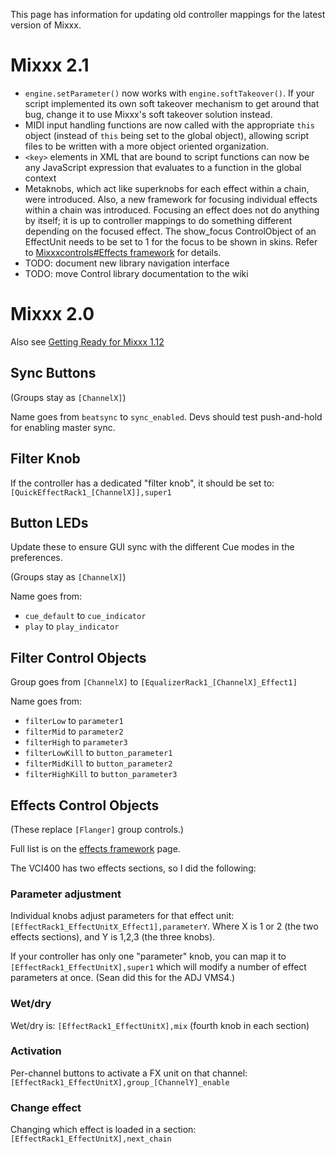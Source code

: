 This page has information for updating old controller mappings for the
latest version of Mixxx.

# Mixxx 2.1

  - `engine.setParameter()` now works with `engine.softTakeover()`. If
    your script implemented its own soft takeover mechanism to get
    around that bug, change it to use Mixxx's soft takeover solution
    instead.
  - MIDI input handling functions are now called with the appropriate
    `this` object (instead of `this` being set to the global object),
    allowing script files to be written with a more object oriented
    organization.
  - `<key>` elements in XML that are bound to script functions can now
    be any JavaScript expression that evaluates to a function in the
    global context
  - Metaknobs, which act like superknobs for each effect within a chain,
    were introduced. Also, a new framework for focusing individual
    effects within a chain was introduced. Focusing an effect does not
    do anything by itself; it is up to controller mappings to do
    something different depending on the focused effect. The show\_focus
    ControlObject of an EffectUnit needs to be set to 1 for the focus to
    be shown in skins. Refer to [Mixxxcontrols\#Effects
    framework](Mixxxcontrols#Effects%20framework) for details.
  - TODO: document new library navigation interface
  - TODO: move Control library documentation to the wiki

# Mixxx 2.0

Also see [Getting Ready for Mixxx 1.12](getting_ready_for_112)

## Sync Buttons

(Groups stay as `[ChannelX]`)

Name goes from `beatsync` to `sync_enabled`. Devs should test
push-and-hold for enabling master sync.

## Filter Knob

If the controller has a dedicated "filter knob", it should be set to:
`[QuickEffectRack1_[ChannelX]],super1`

## Button LEDs

Update these to ensure GUI sync with the different Cue modes in the
preferences.

(Groups stay as `[ChannelX]`)

Name goes from:

  - `cue_default` to `cue_indicator`
  - `play` to `play_indicator`

## Filter Control Objects

Group goes from `[ChannelX]` to `[EqualizerRack1_[ChannelX]_Effect1]`

Name goes from:

  - `filterLow` to `parameter1`
  - `filterMid` to `parameter2`
  - `filterHigh` to `parameter3`
  - `filterLowKill` to `button_parameter1`
  - `filterMidKill` to `button_parameter2`
  - `filterHighKill` to `button_parameter3`

## Effects Control Objects

(These replace `[Flanger]` group controls.)

Full list is on the [effects framework](effects_framework#controls)
page.

The VCI400 has two effects sections, so I did the following:

### Parameter adjustment

Individual knobs adjust parameters for that effect unit:
`[EffectRack1_EffectUnitX_Effect1],parameterY`. Where X is 1 or 2 (the
two effects sections), and Y is 1,2,3 (the three knobs).

If your controller has only one "parameter" knob, you can map it to
`[EffectRack1_EffectUnitX],super1` which will modify a number of effect
parameters at once. (Sean did this for the ADJ VMS4.)

### Wet/dry

Wet/dry is: `[EffectRack1_EffectUnitX],mix` (fourth knob in each
section)

### Activation

Per-channel buttons to activate a FX unit on that channel:
`[EffectRack1_EffectUnitX],group_[ChannelY]_enable`

### Change effect

Changing which effect is loaded in a section:
`[EffectRack1_EffectUnitX],next_chain`
